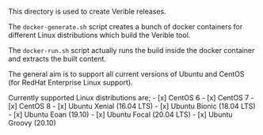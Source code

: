 This directory is used to create Verible releases.

The `docker-generate.sh` script creates a bunch of docker containers for
different Linux distributions which build the Verible tool.

The `docker-run.sh` script actually runs the build inside the docker container
and extracts the built content.

The general aim is to support all current versions of Ubuntu and CentOS (for
RedHat Enterprise Linux support).

Currently supported Linux distributions are; - [x] CentOS 6 - [x] CentOS 7 - [x]
CentOS 8 - [x] Ubuntu Xenial (16.04 LTS) - [x] Ubuntu Bionic (18.04 LTS) - [x]
Ubuntu Eoan (19.10) - [x] Ubuntu Focal (20.04 LTS) - [x] Ubuntu Groovy (20.10)

